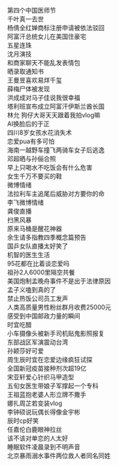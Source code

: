第四个中国医师节  
千叶真一去世  
杨倩全红婵商标注册申请被依法驳回  
阿富汗总统女儿在美国住豪宅  
五星连珠  
沈月演技  
和商家聊天不能乱发表情包  
晒录取通知书  
王曼昱喜欢易烊千玺  
薛梅尸体被发现  
洪成成对马子佳说我很幸福  
塔利班宣布成立阿富汗伊斯兰酋长国  
林允 狗仔大哥天天跟着我拍vlog嘛  
AI换脸后的于正  
四川8岁女孩水花消失术  
恋爱pua有多可怕  
海南一越野车撞飞两骑车女子后逃逸  
邓超晒与孙俪合照  
早上只喝水不吃饭会有什么危害  
女生千万不要买的鞋  
微博情绪  
法拉利车主追尾后威胁对方要你的命  
李飞微博情绪  
龚俊直播  
扫黑风暴  
原来马桶是醒花神器  
余生请多指教四季概念篇预告  
国乒女队直播太好笑了  
机智的医生生活  
95花都在比着谈恋爱吗  
祖孙2人6000里隔空共餐  
美国炮制孟晚舟事件不是出于法律原因  
孟子义嗑到真的了  
禁止热饭公司员工发声  
人类高质量男性粉丝群月收费25000元  
感受到中国邮政力量的瞬间  
时宜吃醋  
小车摄像头被新手司机贴鬼影照报复  
东部战区军演震动台湾  
孙颖莎好可爱  
周生辰时宜在恋爱边缘疯狂试探  
全国新冠疫苗接种剂次超19亿  
宋亚轩爱心针织马甲造型  
五旬女医生带娘子军撑起一个专科  
王祖蓝抱老婆人形立牌不撒手  
娜扎周芷若变装vlog  
李钟硕说玩偶长得像金宇彬  
辰时cp好笑  
任嘉伦白鹿眼神拉丝  
该不该对单恋的人太好  
睡眠软件凌晨录到不明声音  
北京暴雨溺水事件两位救人者同名同姓  
